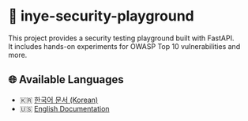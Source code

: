 # 📘 inye-security-playground

This project provides a security testing playground built with FastAPI.  
It includes hands-on experiments for OWASP Top 10 vulnerabilities and more.

## 🌐 Available Languages

- 🇰🇷 [한국어 문서 (Korean)](./README.ko.md)
- 🇺🇸 [English Documentation](./README.en.md)

